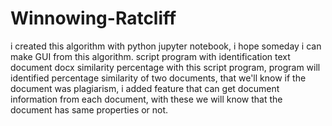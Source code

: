 # Winnowing-Ratcliff
i created this algorithm with python jupyter notebook, i hope someday i can make GUI from this algorithm.
script program with identification text document docx similarity percentage
with this script program, program will identified percentage similarity of two documents, that we'll know if the document was plagiarism, i added feature that can get document information from each document, with these we will know that the document has same properties or not.
